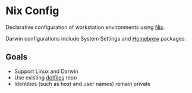 # Nix Config

Declarative configuration of workstation environments using [Nix][nix].

Darwin configurations include System Settings and [Homebrew][homebrew]
packages.

## Goals

- Support Linux and Darwin
- Use existing [dotfiles][dotfiles] repo
- Identities (such as host and user names) remain private

[nix]: https://nixos.org
[homebrew]: https://brew.sh
[dotfiles]: https://github.com/jesselang/dotfiles
